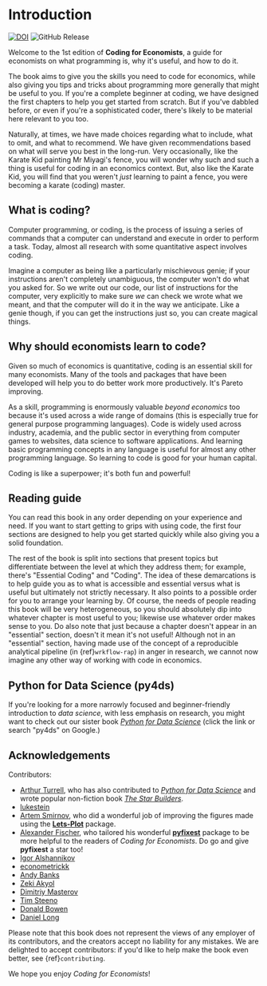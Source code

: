 # Introduction

[![DOI](https://zenodo.org/badge/316842103.svg)](https://zenodo.org/doi/10.5281/zenodo.10465358)  ![GitHub Release](https://img.shields.io/github/v/release/aeturrell/coding-for-economists)

Welcome to the 1st edition of **Coding for Economists**, a guide for economists on what programming is, why it's useful, and how to do it.

The book aims to give you the skills you need to code for economics, while also giving you tips and tricks about programming more generally that might be useful to you. If you're a complete beginner at coding, we have designed the first chapters to help you get started from scratch. But if you've dabbled before, or even if you're a sophisticated coder, there's likely to be material here relevant to you too.

Naturally, at times, we have made choices regarding what to include, what to omit, and what to recommend. We have given recommendations based on what will serve you best in the long-run. Very occasionally, like the Karate Kid painting Mr Miyagi's fence, you will wonder why such and such a thing is useful for coding in an economics context. But, also like the Karate Kid, you will find that you weren't *just* learning to paint a fence, you were becoming a karate (coding) master.

## What is coding?

Computer programming, or coding, is the process of issuing a series of commands that a computer can understand and execute in order to perform a task. Today, almost all research with some quantitative aspect involves coding.

Imagine a computer as being like a particularly mischievous genie; if your instructions aren't completely unambiguous, the computer won't do what you asked for. So we write out our code, our list of instructions for the computer, very explicitly to make sure *we* can check we wrote what we meant, and that the computer will do it in the way we anticipate. Like a genie though, if you can get the instructions just so, you can create magical things.

## Why should economists learn to code?

Given so much of economics is quantitative, coding is an essential skill for many economists. Many of the tools and packages that have been developed will help you to do better work more productively. It's Pareto improving.

As a skill, programming is enormously valuable *beyond economics* too because it's used across a wide range of domains (this is especially true for general purpose programming languages). Code is widely used across industry, academia, and the public sector in everything from computer games to websites, data science to software applications. And learning basic programming concepts in any language is useful for almost any other programming language. So learning to code is good for your human capital.

Coding is like a superpower; it's both fun and powerful!

## Reading guide

You can read this book in any order depending on your experience and need. If you want to start getting to grips with using code, the first four sections are designed to help you get started quickly while also giving you a solid foundation.

The rest of the book is split into sections that present topics but differentiate between the level at which they address them; for example, there's "Essential Coding" and "Coding". The idea of these demarcations is to help guide you as to what is accessible and essential versus what is useful but ultimately not strictly necessary. It also points to a possible order for you to arrange your learning by. Of course, the needs of people reading this book will be very heterogeneous, so you should absolutely dip into whatever chapter is most useful to you; likewise use whatever order makes sense to you. Do also note that just because a chapter doesn't appear in an "essential" section, doesn't it mean it's not useful! Although not in an "essential" section, having made use of the concept of a reproducible analytical pipeline (in {ref}`wrkflow-rap`) in anger in research, we cannot now imagine any other way of working with code in economics.

## Python for Data Science (py4ds)

If you're looking for a more narrowly focused and beginner-friendly introduction to *data science*, with less emphasis on research, you might want to check out our sister book [*Python for Data Science*](https://aeturrell.github.io/python4DS) (click the link or search "py4ds" on Google.)

## Acknowledgements

Contributors:

- [Arthur Turrell](https://aeturrell.com/), who has also contributed to [*Python for Data Science*](https://aeturrell.github.io/python4DS) and wrote popular non-fiction book [*The Star Builders*](https://aeturrell.com/thestarbuilders/thestarbuilders.html).
- [lukestein](https://github.com/lukestein)
- [Artem Smirnov](https://github.com/ASmirnov-HORIS), who did a wonderful job of improving the figures made using the [**Lets-Plot**](https://lets-plot.org/) package.
- [Alexander Fischer](https://github.com/s3alfisc), who tailored his wonderful [**pyfixest**](https://github.com/s3alfisc/pyfixest) package to be more helpful to the readers of *Coding for Economists*. Do go and give **pyfixest** a star too!
- [Igor Alshannikov](https://github.com/alshan)
- [econometrickk](https://github.com/econometrickk)
- [Andy Banks](https://github.com/banksad)
- [Zeki Akyol](https://github.com/zekiakyol)
- [Dimitriy Masterov](https://github.com/dvmasterov)
- [Tim Steeno](https://github.com/timsteeno)
- [Donald Bowen](https://github.com/donbowen)
- [Daniel Long](https://github.com/dannyalong)

Please note that this book does not represent the views of any employer of its contributors, and the creators accept no liability for any mistakes. We are delighted to accept contributors: if you'd like to help make the book even better, see {ref}`contributing`.

We hope you enjoy *Coding for Economists*!
